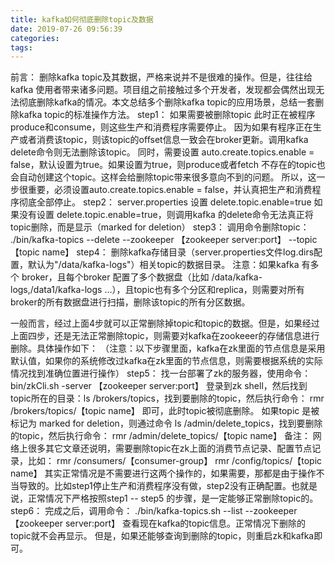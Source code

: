 ```yaml
---
title: kafka如何彻底删除topic及数据
date: 2019-07-26 09:56:39
categories:
tags:
---
```

前言：
删除kafka topic及其数据，严格来说并不是很难的操作。但是，往往给kafka 使用者带来诸多问题。项目组之前接触过多个开发者，发现都会偶然出现无法彻底删除kafka的情况。本文总结多个删除kafka topic的应用场景，总结一套删除kafka topic的标准操作方法。
step1：
如果需要被删除topic 此时正在被程序 produce和consume，则这些生产和消费程序需要停止。
因为如果有程序正在生产或者消费该topic，则该topic的offset信息一致会在broker更新。调用kafka delete命令则无法删除该topic。
同时，需要设置 auto.create.topics.enable = false，默认设置为true。如果设置为true，则produce或者fetch 不存在的topic也会自动创建这个topic。这样会给删除topic带来很多意向不到的问题。
所以，这一步很重要，必须设置auto.create.topics.enable = false，并认真把生产和消费程序彻底全部停止。
step2：
server.properties 设置 delete.topic.enable=true
如果没有设置 delete.topic.enable=true，则调用kafka 的delete命令无法真正将topic删除，而是显示（marked for deletion）
step3：
调用命令删除topic：
./bin/kafka-topics --delete --zookeeper 【zookeeper server:port】 --topic 【topic name】
step4：
删除kafka存储目录（server.properties文件log.dirs配置，默认为"/data/kafka-logs"）相关topic的数据目录。
注意：如果kafka 有多个 broker，且每个broker 配置了多个数据盘（比如 /data/kafka-logs,/data1/kafka-logs ...），且topic也有多个分区和replica，则需要对所有broker的所有数据盘进行扫描，删除该topic的所有分区数据。
 
一般而言，经过上面4步就可以正常删除掉topic和topic的数据。但是，如果经过上面四步，还是无法正常删除topic，则需要对kafka在zookeeer的存储信息进行删除。具体操作如下：
（注意：以下步骤里面，kafka在zk里面的节点信息是采用默认值，如果你的系统修改过kafka在zk里面的节点信息，则需要根据系统的实际情况找到准确位置进行操作）
step5：
找一台部署了zk的服务器，使用命令：
bin/zkCli.sh -server 【zookeeper server:port】
登录到zk shell，然后找到topic所在的目录：ls /brokers/topics，找到要删除的topic，然后执行命令：
rmr /brokers/topics/【topic name】
即可，此时topic被彻底删除。
如果topic 是被标记为 marked for deletion，则通过命令 ls /admin/delete_topics，找到要删除的topic，然后执行命令：
rmr /admin/delete_topics/【topic name】
备注：
网络上很多其它文章还说明，需要删除topic在zk上面的消费节点记录、配置节点记录，比如：
rmr /consumers/【consumer-group】
rmr /config/topics/【topic name】
其实正常情况是不需要进行这两个操作的，如果需要，那都是由于操作不当导致的。比如step1停止生产和消费程序没有做，step2没有正确配置。也就是说，正常情况下严格按照step1 -- step5 的步骤，是一定能够正常删除topic的。
step6：
完成之后，调用命令：
./bin/kafka-topics.sh --list --zookeeper 【zookeeper server:port】
查看现在kafka的topic信息。正常情况下删除的topic就不会再显示。
但是，如果还能够查询到删除的topic，则重启zk和kafka即可。